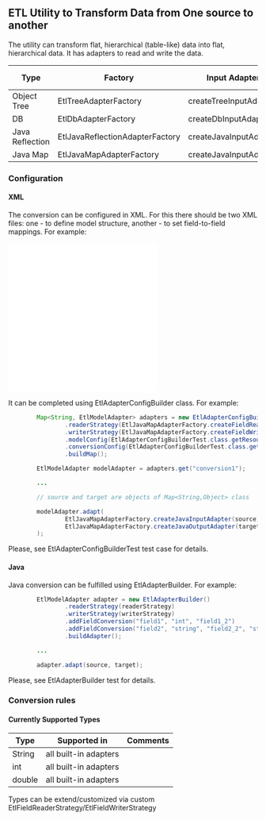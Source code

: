 ## ETL Utility to Transform Data from One source to another
The utility can transform flat, hierarchical (table-like) data into flat, hierarchical data.
It has adapters to read and write the data.

|Type|Factory|Input Adapter|Output Adapter|Field Adapter for Reading|Field Adapter for Writing|Comments|
|---|---|---|---|---|---|---|
|Object Tree        |EtlTreeAdapterFactory              |createTreeInputAdapter |createTreeOutputAdapter    |createTreeFieldReader      |createTreeFieldWriter      | |
|DB                 |EtlDbAdapterFactory                |createDbInputAdapter   |createDbOutputAdapter      |createDbFieldReader        |createDbFieldWriter        | |
|Java Reflection    |EtlJavaReflectionAdapterFactory    |createJavaInputAdapter |createJavaOutputAdapter    |createFieldReader(Class)   |createFieldWriter(Class)   | |
|Java Map           |EtlJavaMapAdapterFactory           |createJavaInputAdapter |createJavaOutputAdapter    |createFieldReader          |createFieldWriter          | |

### Configuration
#### XML
The conversion can be configured in XML. For this there should be two XML files: one - to define model structure, another - to set field-to-field mappings.
For example:

![etl-adapter-db/model-config.xml](./etl-adapter-db/model-config.xml)
![etl-adapter-db/mapping-config.xml](./etl-adapter-db/mapping-config.xml)

It can be completed using EtlAdapterConfigBuilder class.
For example:

```java
        Map<String, EtlModelAdapter> adapters = new EtlAdapterConfigBuilder()
                .readerStrategy(EtlJavaMapAdapterFactory.createFieldReader())
                .writerStrategy(EtlJavaMapAdapterFactory.createFieldWriter())
                .modelConfig(EtlAdapterConfigBuilderTest.class.getResourceAsStream("/model-config.xml"))
                .conversionConfig(EtlAdapterConfigBuilderTest.class.getResourceAsStream("/mapping-config.xml"))
                .buildMap();

        EtlModelAdapter modelAdapter = adapters.get("conversion1");

        ...

        // source and target are objects of Map<String,Object> class

        modelAdapter.adapt(
                EtlJavaMapAdapterFactory.createJavaInputAdapter(source), 
                EtlJavaMapAdapterFactory.createJavaOutputAdapter(target)
        );

```

Please, see EtlAdapterConfigBuilderTest test case for details.

#### Java
Java conversion can be fulfilled using EtlAdapterBuilder.
For example:
```java
        EtlModelAdapter adapter = new EtlAdapterBuilder()
                .readerStrategy(readerStrategy)
                .writerStrategy(writerStrategy)
                .addFieldConversion("field1", "int", "field1_2")
                .addFieldConversion("field2", "string", "field2_2", "string")
                .buildAdapter();

        ...

        adapter.adapt(source, target);
```

Please, see EtlAdapterBuilder test for details.

### Conversion rules

#### Currently Supported Types
|Type|Supported in|Comments|
|---|---|---|
|String |all built-in adapters  |   |
|int    |all built-in adapters  |   |
|double |all built-in adapters  |   |


Types can be extend/customized via custom EtlFieldReaderStrategy/EtlFieldWriterStrategy
